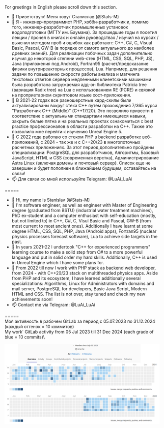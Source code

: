 For greetings in English please scroll down this section.

- 👋 Приветствую! Меня зовут Станислав (@Stats-M)
- 👀 Я - инженер-программист PHP, хобби-разработчик и, помимо того, инженер-разработчик промышленных установок водоподготовки (МГТУ им. Баумана). За прошедшие годы я посетил лекции / прочел в книгах и онлайн руководствах / изучил на курсах / выяснил методом проб и ошибок как работают: C++, C#, C, Visual Basic, Pascal, GW-B (в порядке от самого актуального до наиболее древних знаний). Для реализации побочных задач дополнительно изучил до некоторой степени web-стек (HTML, CSS, SQL, PHP, JS), Java (приложения под Android), Fortran95 (расчет/предсказание физики внутриреакторных процессов), Lua. Например, для решения задачи по повышению скорости работы анализа и матчинга текстовых ответов сервера медленными клиентскими машинами была разработана загружаемая адд-он библиотека Patricia tree (вариация Radix tree) на Lua с использованием RE (PCRE) и связкой на проприетарном скриптовом языке хост-приложения.
- 🌱 В 2021-22 годах все разношерстные хард-скилы были актуализированы вокруг стека С++ путем прохождения 7/365 курса "Разработчик С++ (Middle)" (C++17/20). Это позволило привести в соответствие с актуальными стандартами имеющиеся навыки, закрыть белые пятна и на реальных проектах ознакомиться с best practice профессионалов в области разработки на С++. Также это позволило мне перейти к изучению Unreal Engine 5.
- 💞️ С 2022 года работаю со стеком PHP в backend разработке веб-приложений, с 2024 - так же и с C++20/23 в многопоточных расчетных приложениях. За этот период дополнительно пройдены специализации: PostgreSQL для разработчиков, Алгоритмы, Базовый JavaScript, HTML и CSS (cовременная верстка), Администрирование Astra Linux (включая домены и почтовый сервер). Список еще не завершен и будет пополнен в ближайшем будущем, оставайтесь на связи!
- 📫 Для связи со мной используйте Telegram: @LuAi_LuAi

=====
- 👋 Hi, my name is Stanislav (@Stats-M)
- 👀 I'm software engineer, as well as engineer with Master of Engineering degree (graduated from BSTU) (industrial water treatment machines), PhD ex-student and a computer enthusiast with self-education (mostly, but not limited to) in C++, C#, C, Visul Basic and Pascal, GW-B (from most current to most ancient ones). Additionally I have learnt at some degree HTML, CSS, SQL, PHP, Java (Android apps), Fortran95 (nuclear physics processes forecast software), Lua to achieve side targets in the past.
- 🌱 In years 2021-22 I undertook "C++ for experienced programmers" learning course to make a solid step from C# to a more powerful language and put in solid order my hard skills. Additionally, C++ is used in Unreal Engine which I have some plans for.
- 💞️ From 2022 till now I work with PHP stack as backend web developer, from 2024 - with C++20/23 stack on multithreaded physics apps. Aside from PHP and its ecosystem, I have learned additionally several specializations: Algorithms, Linux for Administrators with domains and mail server, PostgreSQL for developers,  Basic Java Script, Modern HTML and CSS. The list is not over, stay tuned and check my new achievements soon!
- 📫 Contact me via Telegram: @LuAi_LuAi

=====\
Моя активность в рабочем GitLab за период с 05.07.2023 по 31.12.2024 (каждый оттенок = 10 коммитов)\
My work' GitLab activity from 05 Jul 2023 till 31 Dec 2024 (each grade of blue = 10 commits)\

![Git Lab activity in years 2023-2024](https://github.com/Stats-M/Stats-M/blob/main/git-lab-2023-2024.png?raw=true)

<!---
Stats-M/Stats-M is a ✨ special ✨ repository because its `README.md` (this file) appears on your GitHub profile.
You can click the Preview link to take a look at your changes.
--->
